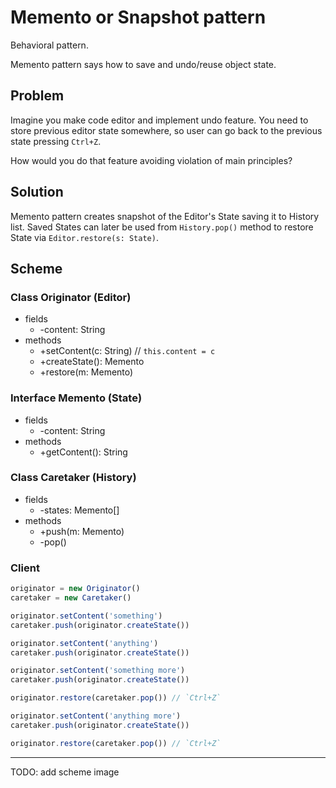 # Memento or Snapshot pattern

Behavioral pattern.

Memento pattern says how to save and undo/reuse object state.

## Problem

Imagine you make code editor and implement undo feature. You need to store previous editor state somewhere, so user can go back to the previous state pressing `Ctrl+Z`.

How would you do that feature avoiding violation of main principles?

## Solution

Memento pattern creates snapshot of the Editor's State saving it to History list. Saved States can later be used from `History.pop()` method to restore State via `Editor.restore(s: State)`.

## Scheme

### Class Originator (Editor)

- fields
  - -content: String
- methods
  - +setContent(c: String) // `this.content = c`
  - +createState(): Memento
  - +restore(m: Memento)

### Interface Memento (State)

- fields
  - -content: String
- methods
  - +getContent(): String

### Class Caretaker (History)

- fields
  - -states: Memento[]
- methods
  - +push(m: Memento)
  - -pop()

### Client

```javaScript
originator = new Originator()
caretaker = new Caretaker()

originator.setContent('something')
caretaker.push(originator.createState())

originator.setContent('anything')
caretaker.push(originator.createState())

originator.setContent('something more')
caretaker.push(originator.createState())

originator.restore(caretaker.pop()) // `Ctrl+Z`

originator.setContent('anything more')
caretaker.push(originator.createState())

originator.restore(caretaker.pop()) // `Ctrl+Z`
```

---

TODO: add scheme image
